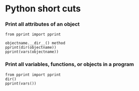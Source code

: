 # Python short cuts

### Print all attributes of an object
```
from pprint import pprint

objectname.__dir__() method
pprint(dir(objectname))
pprint(vars(objectname))
```
### Print all variables, functions, or objects in a program
```
from pprint import pprint
dir()
pprint(vars())
```

